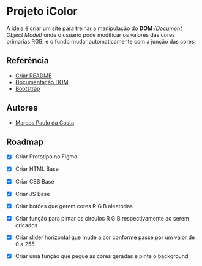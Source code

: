 
# Projeto iColor

A ideia é criar um site para treinar a manipulação do **DOM** *(Document Object Model)* onde o usuario pode modificar os valores das cores primarias RGB, e o fundo mudar automaticamente com a junção das cores.


## Referência

 - [Criar README](https://readme.so/pt)
 - [Documentação DOM](https://developer.mozilla.org/pt-BR/docs/Web/API/Document_Object_Model)
 - [Bootstrap](https://getbootstrap.com/)


## Autores

- [Marcos Paulo da Costa]()


## Roadmap

- [X]  Criar Prototipo no Figma
- [X]  Criar HTML Base
- [X]  Criar CSS Base
- [X]  Criar JS Base
- [X]  Criar botões que gerem cores R G B aleatórias
- [X]  Criar função para pintar os circulos R G B respectivamente ao serem cricados
- [X]  Criar slider horizontal que mude a cor conforme passe por um valor de 0 a 255
- [X]  Criar uma função que pegue as cores geradas e pinte o background

